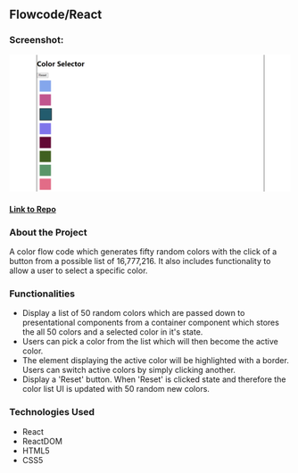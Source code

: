## Flowcode/React

### Screenshot:
  ![Screenshot](/public/img/homepage.png/)
  
#### [Link to Repo](https://github.com/Arathurs/FlowCode.git/)  

### About the Project

A color flow code which generates fifty random colors with the click of a button from a possible list of 16,777,216. It also includes functionality to allow a user to select a specific color.

### Functionalities

  - Display a list of 50 random colors which are passed down to presentational components from a container component which stores the all 50 colors and a selected color in it's state.
  - Users can pick a color from the list which will then become the active color.
  - The element displaying the active color will be highlighted with a border. Users can switch active colors by simply clicking another.
  - Display a 'Reset' button. When 'Reset' is clicked state and therefore the color list UI is updated with 50 random new colors.
  

### Technologies Used
- React
- ReactDOM
- HTML5
- CSS5

